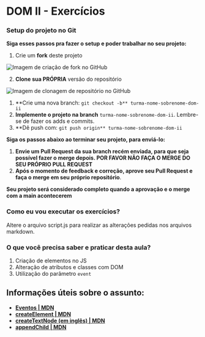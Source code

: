 # **DOM II - Exercícios**

### **Setup do projeto no Git**

**Siga esses passos pra fazer o setup e poder trabalhar no seu projeto:**

1. Crie um **fork** deste projeto
    
 ![Imagem de criação de fork no GitHub](https://firebasestorage.googleapis.com/v0/b/assets-conteudo.appspot.com/o/gerais%2Ffork.png?alt=media&token=7030e997-246a-41fe-a75f-2a2ced61e54d)
    
2. **Clone sua PRÓPRIA** versão do repositório

![Imagem de clonagem de repositório no GitHub](https://firebasestorage.googleapis.com/v0/b/assets-conteudo.appspot.com/o/gerais%2Fclone-repo.png?alt=media&token=d8b3c101-c6d4-4371-b018-ae4edec7e34c)

1. **Crie uma nova branch: `git checkout -b** turma-nome-sobrenome-dom-ii`
2. **Implemente o projeto na branch** `turma-nome-sobrenome-dom-ii`. Lembre-se de fazer os adds e commits.
3. **Dê push com: `git push origin** turma-nome-sobrenome-dom-ii`

**Siga os passos abaixo ao terminar seu projeto, para enviá-lo:**

1. **Envie um Pull Request da sua branch recém enviada, para que seja possível fazer o merge depois. POR FAVOR NÃO FAÇA O MERGE DO SEU PRÓPRIO PULL REQUEST**
2. **Após o momento de feedback e correção, aprove seu Pull Request e faça o merge em seu próprio repositório**.

**Seu projeto será considerado completo quando a aprovação e o merge com a main acontecerem**

### **Como eu vou executar os exercícios?**

Altere o arquivo script.js para realizar as alterações pedidas nos arquivos markdown.

### **O que você precisa saber e praticar desta aula?**

1. Criação de elementos no JS
2. Alteração de atributos e classes com DOM
3. Utilização do parâmetro `event`

## **Informações úteis sobre o assunto:**

- [**Eventos | MDN**](https://developer.mozilla.org/pt-BR/docs/Web/Events)
- [**createElement | MDN**](https://developer.mozilla.org/pt-BR/docs/Web/API/Document/createElement)
- [**createTextNode (em inglês) | MDN**](https://developer.mozilla.org/en-US/docs/Web/API/Document/createTextNode)
- [**appendChild | MDN**](https://developer.mozilla.org/pt-BR/docs/Web/API/Node/appendChild)
